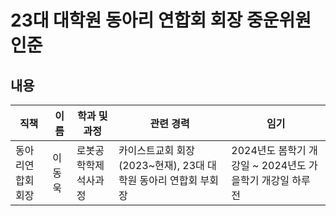 23대 대학원 동아리 연합회 회장 중운위원 인준 
===

## 내용 
| 직책 | 이름 | 학과 및 과정 | 관련 경력 | 임기 |
|---|---|---|---|---|
| 동아리연합회 회장 | 이동욱 | 로봇공학학제 석사과정 | 카이스트교회 회장 (2023~현재), 23대 대학원 동아리 연합회 부회장 | 2024년도 봄학기 개강일 ~ 2024년도 가을학기 개강일 하루 전 |

